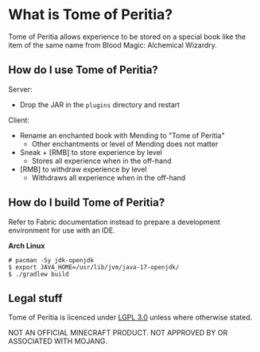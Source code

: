 # What is Tome of Peritia?

Tome of Peritia allows experience to be stored on a special book like the item of the same name from Blood Magic: Alchemical Wizardry.

## How do I use Tome of Peritia?

Server:
- Drop the JAR in the `plugins` directory and restart

Client:
- Rename an enchanted book with Mending to "Tome of Peritia"
    - Other enchantments or level of Mending does not matter
- Sneak + \[RMB\] to store experience by level
    - Stores all experience when in the off-hand
- \[RMB\] to withdraw experience by level
    - Withdraws all experience when in the off-hand

## How do I build Tome of Peritia?

Refer to Fabric documentation instead to prepare a development environment for use with an IDE.

**Arch Linux**

```
# pacman -Sy jdk-openjdk
$ export JAVA_HOME=/usr/lib/jvm/java-17-openjdk/
$ ./gradlew build
```

## Legal stuff

Tome of Peritia is licenced under [LGPL 3.0](LICENCE.md) unless where otherwise stated.

NOT AN OFFICIAL MINECRAFT PRODUCT. NOT APPROVED BY OR ASSOCIATED WITH MOJANG.
